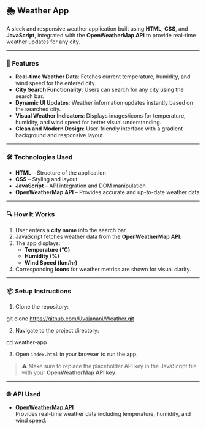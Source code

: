 ## 🌦️ Weather App

A sleek and responsive weather application built using **HTML**, **CSS**, and **JavaScript**, integrated with the **OpenWeatherMap API** to provide real-time weather updates for any city.

---

### 🚀 Features

- **Real-time Weather Data**: Fetches current temperature, humidity, and wind speed for the entered city.
- **City Search Functionality**: Users can search for any city using the search bar.
- **Dynamic UI Updates**: Weather information updates instantly based on the searched city.
- **Visual Weather Indicators**: Displays images/icons for temperature, humidity, and wind speed for better visual understanding.
- **Clean and Modern Design**: User-friendly interface with a gradient background and responsive layout.

---

### 🛠️ Technologies Used

- **HTML** – Structure of the application  
- **CSS** – Styling and layout  
- **JavaScript** – API integration and DOM manipulation  
- **OpenWeatherMap API** – Provides accurate and up-to-date weather data

---

### 🔍 How It Works

1. User enters a **city name** into the search bar.
2. JavaScript fetches weather data from the **OpenWeatherMap API**.
3. The app displays:
   - **Temperature (°C)**
   - **Humidity (%)**
   - **Wind Speed (km/hr)**
4. Corresponding **icons** for weather metrics are shown for visual clarity.

---


### 📦 Setup Instructions

1. Clone the repository:

git clone https://github.com/Uvajanani/Weather.git

2. Navigate to the project directory:

cd weather-app

3. Open `index.html` in your browser to run the app.

> ⚠️ Make sure to replace the placeholder API key in the JavaScript file with your **OpenWeatherMap API key**.

---

### 🌐 API Used

- **[OpenWeatherMap API](https://openweathermap.org/api)**  
Provides real-time weather data including temperature, humidity, and wind speed.



